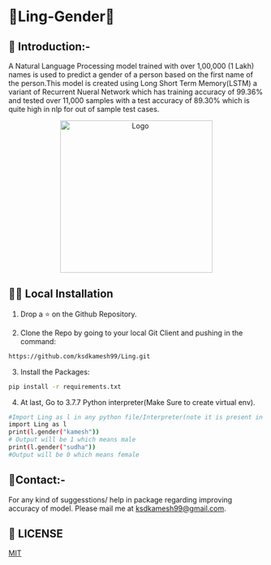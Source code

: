 # 👨Ling-Gender👩

## 📌 Introduction:-

A Natural Language Processing model trained with over 1,00,000 (1 Lakh) names is used to predict a gender of a person based on the first name of the person.This model is created using Long Short Term Memory(LSTM) a variant of Recurrent Nueral Network which has training accuracy of 99.36% and tested over 11,000 samples with a test accuracy of 89.30% which is quite high in nlp for out of sample test cases.


<p align="center">
  <a href="https://github.com/ksdkamesh99/Ling">
    <img src="https://upload.wikimedia.org/wikipedia/commons/thumb/e/e1/Combotrans.svg/1200px-Combotrans.svg.png" alt="Logo" width="300px" height="300px">
  </a>
</p>

## 🏃‍♂️ Local Installation
1. Drop a ⭐ on the Github Repository.  


2. Clone the Repo by going to your local Git Client and pushing in the command: 

```sh
https://github.com/ksdkamesh99/Ling.git
```

3. Install the Packages: 
```sh
pip install -r requirements.txt
```

4. At  last, Go to 3.7.7 Python interpreter(Make Sure to create virtual env).
```sh
#Import Ling as l in any python file/Interpreter(note it is present in the same directory)
import Ling as l
print(l.gender("kamesh"))
# Output will be 1 which means male
print(l.gender("sudha"))
#Output will be 0 which means female
```



## 📧Contact:-
For any kind of suggesstions/ help in package regarding improving accuracy of model. Please mail me at ksdkamesh99@gmail.com.


## 📜 LICENSE
[MIT](https://github.com/ksdkamesh99/Ling/blob/master/LICENSE)
